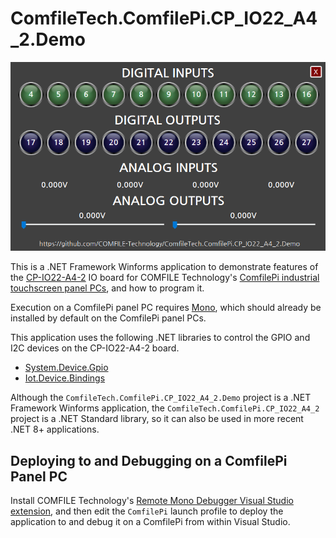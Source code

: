 # ComfileTech.ComfilePi.CP_IO22_A4_2.Demo

<img src="./images/screenshot.png" />

This is a .NET Framework Winforms application to demonstrate features of the [CP-IO22-A4-2](https://comfiletech.com/raspberry-pi-panel-pc/cp-io22-a4-2-digital-analog-i-o-board-for-the-cpi-s-series/) IO board for COMFILE Technology's [ComfilePi industrial touchscreen panel PCs](https://comfiletech.com/linux-panel-pc/), and how to program it.

Execution on a ComfilePi panel PC requires [Mono](https://gitlab.winehq.org/mono/mono), which should already be installed by default on the ComfilePi panel PCs.

This application uses the following .NET libraries to control the GPIO and I2C devices on the CP-IO22-A4-2 board.
* [System.Device.Gpio](https://www.nuget.org/packages/System.Device.Gpio/)
* [Iot.Device.Bindings](https://www.nuget.org/packages/Iot.Device.Bindings/)

Although the `ComfileTech.ComfilePi.CP_IO22_A4_2.Demo` project is a .NET Framework Winforms application, the `ComfileTech.ComfilePi.CP_IO22_A4_2` project is a .NET Standard library, so it can also be used in more recent .NET 8+ applications.

## Deploying to and Debugging on a ComfilePi Panel PC

Install COMFILE Technology's [Remote Mono Debugger Visual Studio extension](http://www.comfilewiki.co.kr/en/doku.php?id=comfilepi:running_.net_winforms_applications_with_mono:remote_mono_debugger:index#ssh_authentication), and then edit the `ComfilePi` launch profile to deploy the application to and debug it on a ComfilePi from within Visual Studio.
